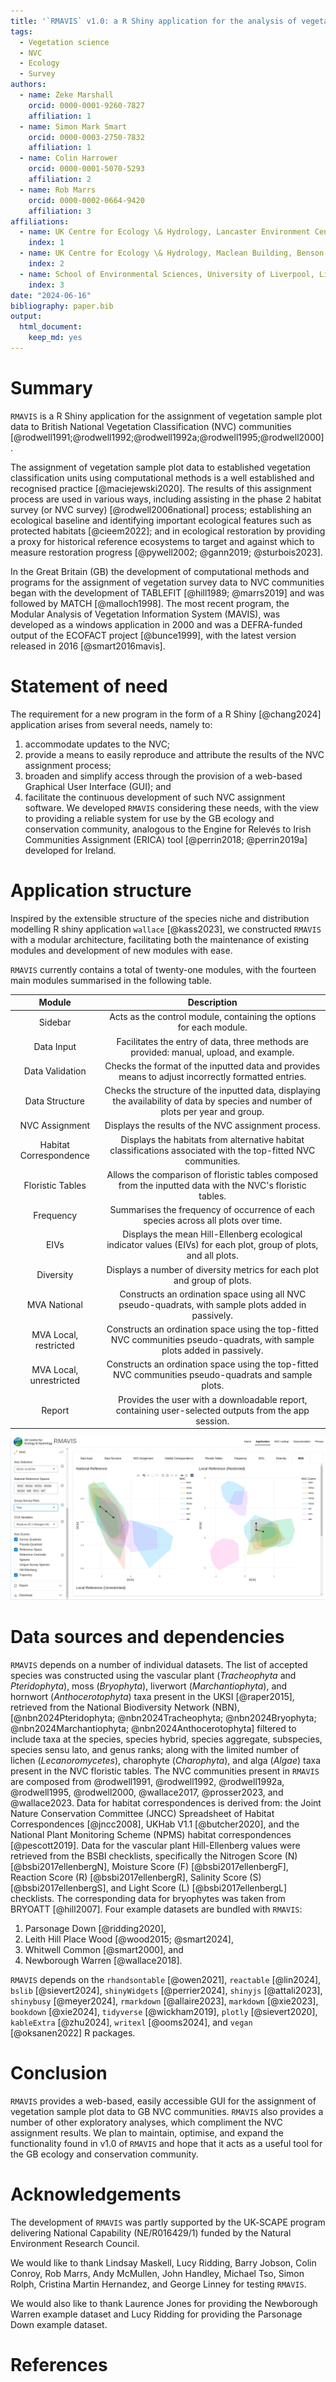 ```yaml
---
title: '`RMAVIS` v1.0: a R Shiny application for the analysis of vegetation survey data and assignment to GB NVC communities.'
tags:
  - Vegetation science
  - NVC
  - Ecology
  - Survey
authors:
  - name: Zeke Marshall
    orcid: 0000-0001-9260-7827
    affiliation: 1
  - name: Simon Mark Smart
    orcid: 0000-0003-2750-7832
    affiliation: 1
  - name: Colin Harrower
    orcid: 0000-0001-5070-5293
    affiliation: 2
  - name: Rob Marrs
    orcid: 0000-0002-0664-9420
    affiliation: 3
affiliations:
  - name: UK Centre for Ecology \& Hydrology, Lancaster Environment Centre, Library Avenue, Bailrigg, Lancaster, LA1 4AP, United Kingdom
    index: 1
  - name: UK Centre for Ecology \& Hydrology, Maclean Building, Benson Lane, Crowmarsh Gifford, Wallingford, Oxfordshire, OX10 8BB, United Kingdom
    index: 2
  - name: School of Environmental Sciences, University of Liverpool, Liverpool, L69 3GP, UK
    index: 3
date: "2024-06-16"
bibliography: paper.bib
output:
  html_document:
    keep_md: yes
---
```

  
# Summary

`RMAVIS` is a R Shiny application for the assignment of vegetation sample
plot data to British National Vegetation Classification (NVC) 
communities [@rodwell1991;@rodwell1992;@rodwell1992a;@rodwell1995;@rodwell2000].

The assignment of vegetation sample plot data to established vegetation 
classification units using computational methods is a well established and 
recognised practice [@maciejewski2020]. 
The results of this assignment process are used in various ways, 
including assisting in the phase 2 habitat survey
(or NVC survey) [@rodwell2006national] process; 
establishing an ecological baseline and identifying important ecological 
features such as protected habitats [@cieem2022]; 
and in ecological restoration by providing a proxy for historical reference 
ecosystems to target and against which to measure restoration progress 
[@pywell2002; @gann2019; @sturbois2023].

In the Great Britain (GB) the development of computational methods and programs 
for the assignment of vegetation survey data to NVC communities began with the 
development of TABLEFIT [@hill1989; @marrs2019] and was followed by MATCH 
[@malloch1998].
The most recent program, the Modular Analysis of Vegetation Information System 
(MAVIS), was developed as a windows application in 2000 and was a DEFRA-funded
output of the ECOFACT project [@bunce1999], with the latest version released in 
2016 [@smart2016mavis].


# Statement of need

The requirement for a new program in the form of a R Shiny [@chang2024] 
application arises from several needs, namely to: 
1) accommodate updates to the NVC;
2) provide a means to easily reproduce and attribute the results of the NVC
assignment process;
3) broaden and simplify access through the provision of a web-based Graphical 
User Interface (GUI);
and
4) facilitate the continuous development of such NVC assignment software.
We developed `RMAVIS` considering these needs, with the view to providing
a reliable system for use by the GB ecology and conservation community, 
analogous to the Engine for Relevés to Irish Communities Assignment (ERICA)
tool [@perrin2018; @perrin2019a] developed for Ireland.

# Application structure

Inspired by the extensible structure of the species niche and distribution 
modelling R shiny application `wallace` [@kass2023], we constructed `RMAVIS` 
with a modular architecture, facilitating both the maintenance of existing 
modules and development of new modules with ease.

`RMAVIS` currently contains a total of twenty-one modules, with the fourteen main 
modules summarised in the following table.

|        **Module**       |                                                          **Description**                                                          |
|:-----------------------:|:---------------------------------------------------------------------------------------------------------------------------------:|
|         Sidebar         |                                Acts as the control module, containing the options for each module.                                |
|        Data Input       |                      Facilitates the entry of data, three methods are provided: manual, upload, and example.                      |
|     Data Validation     |                 Checks the format of the inputted data and provides means to adjust incorrectly formatted entries.                |
|      Data Structure     | Checks the structure of the inputted data, displaying the availability of data by species and number of plots per year and group. |
|      NVC Assignment     |                                        Displays the results of the NVC assignment process.                                        |
|  Habitat Correspondence |           Displays the habitats from alternative habitat classifications associated with the top-fitted NVC communities.          |
|     Floristic Tables    |             Allows the comparison of floristic tables composed from the inputted data with the NVC's floristic tables.            |
|        Frequency        |                         Summarises the frequency of occurrence of each species across all plots over time.                        |
|           EIVs          |         Displays the mean Hill-Ellenberg ecological indicator values (EIVs) for each plot, group of plots, and all plots.         |
|        Diversity        |                              Displays a number of diversity metrics for each plot and group of plots.                             |
|       MVA National      |                Constructs an ordination space using all NVC pseudo-quadrats, with sample plots added in passively.                |
|  MVA Local, restricted  |     Constructs an ordination space using the top-fitted NVC communities pseudo-quadrats, with sample plots added in passively.    |
| MVA Local, unrestricted |               Constructs an ordination space using the top-fitted NVC communities pseudo-quadrats and sample plots.               |
|          Report         |                Provides the user with a downloadable report, containing user-selected outputs from the app session.               |



![The MVA module of `RMAVIS`, showing the trajectory of all sample plots from the Leith Hill Wood example dataset in the ordination spaces over time.](joss_screenshot.png)

# Data sources and dependencies

`RMAVIS` depends on a number of individual datasets.
The list of accepted species was constructed using 
the vascular plant (*Tracheophyta* and *Pteridophyta*), moss (*Bryophyta*), 
liverwort (*Marchantiophyta*), and hornwort (*Anthocerotophyta*) taxa present in 
the UKSI [@raper2015], retrieved from the National Biodiversity Network (NBN), 
[@nbn2024Pteridophyta; @nbn2024Tracheophyta; @nbn2024Bryophyta; 
@nbn2024Marchantiophyta; @nbn2024Anthocerotophyta] filtered to 
include taxa at the species, species hybrid, species aggregate, subspecies, 
species sensu lato, and genus ranks; 
along with  the limited number of lichen (*Lecanoromycetes*), 
charophyte (*Charophyta*), and alga (*Algae*) taxa present in the NVC floristic 
tables.
The NVC communities present in `RMAVIS` are composed from @rodwell1991, 
@rodwell1992, @rodwell1992a, @rodwell1995, @rodwell2000, 
@wallace2017, @prosser2023, and @wallace2023.
Data for habitat correspondences is derived from: 
the Joint Nature Conservation Committee (JNCC) Spreadsheet of Habitat 
Correspondences [@jncc2008],
UKHab V1.1 [@butcher2020], and
the National Plant Monitoring Scheme (NPMS) habitat correspondences
[@pescott2019].
Data for the vascular plant Hill-Ellenberg values were retrieved from the
BSBI checklists, specifically the Nitrogen Score (N)
[@bsbi2017ellenbergN], Moisture Score (F) [@bsbi2017ellenbergF],
Reaction Score (R) [@bsbi2017ellenbergR], Salinity Score (S)
[@bsbi2017ellenbergS], and Light Score (L) [@bsbi2017ellenbergL] checklists. 
The corresponding data for bryophytes was taken from BRYOATT [@hill2007].
Four example datasets are bundled with `RMAVIS`: 
1) Parsonage Down [@ridding2020],
2) Leith Hill Place Wood [@wood2015; @smart2024],
3) Whitwell Common [@smart2000],
and
4) Newborough Warren [@wallace2018].

`RMAVIS` depends on the 
`rhandsontable` [@owen2021], 
`reactable` [@lin2024], 
`bslib` [@sievert2024], 
`shinyWidgets` [@perrier2024], 
`shinyjs` [@attali2023], 
`shinybusy` [@meyer2024], 
`rmarkdown` [@allaire2023], 
`markdown` [@xie2023],
`bookdown` [@xie2024], 
`tidyverse` [@wickham2019], 
`plotly` [@sievert2020], 
`kableExtra` [@zhu2024],
`writexl` [@ooms2024], and `vegan` [@oksanen2022] R packages. 

# Conclusion

`RMAVIS` provides a web-based, easily accessible GUI for the assignment of
vegetation sample plot data to GB NVC communities. 
`RMAVIS` also provides a number of other exploratory analyses, 
which compliment the NVC assignment results.
We plan to maintain, optimise, and expand the functionality found in v1.0 of 
`RMAVIS` and hope that it acts as a useful tool for the GB ecology and 
conservation community.

# Acknowledgements

The development of `RMAVIS` was partly supported by the UK‐SCAPE program 
delivering National Capability (NE/R016429/1) funded by the Natural Environment 
Research Council.

We would like to thank
Lindsay Maskell,
Lucy Ridding,
Barry Jobson,
Colin Conroy,
Rob Marrs,
Andy McMullen,
John Handley,
Michael Tso,
Simon Rolph,
Cristina Martin Hernandez,
and
George Linney
for testing `RMAVIS`.

We would also like to thank Laurence Jones for providing the Newborough
Warren example dataset and Lucy Ridding for providing the Parsonage Down
example dataset.

# References
